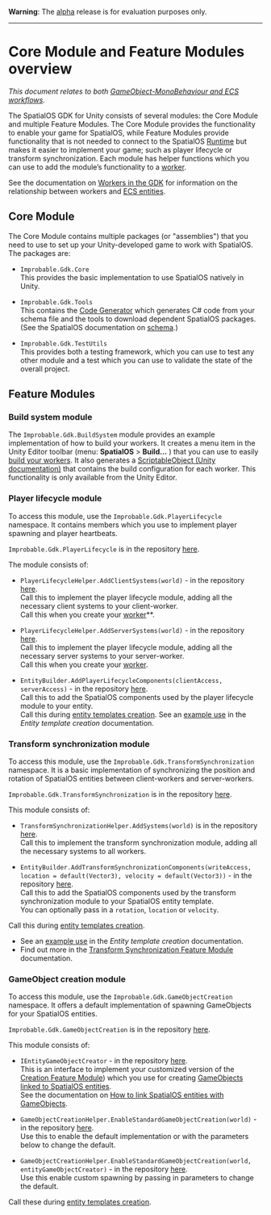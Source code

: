 
**Warning**: The [alpha](https://docs.improbable.io/reference/latest/shared/release-policy#maturity-stages) release is for evaluation purposes only.

-----
[//]: # (Doc of docs reference 11)
[//]: # (TODO - which module is ECS or GO-MB specific and which is generic?)

# Core Module and Feature Modules overview
_This document relates to both [GameObject-MonoBehaviour and ECS workflows](../intro-workflows-spos-entities.md)._

The SpatialOS GDK for Unity consists of several modules: the Core Module and multiple Feature Modules. The Core Module provides the functionality to enable your game for SpatialOS, while Feature Modules provide functionality that is not needed to connect to the SpatialOS [Runtime](https://docs.improbable.io/reference/latest/shared/glossary#the-runtime) but makes it easier to implement your game; such as player lifecycle or transform synchronization. Each module has helper functions which you can use to add the module’s functionality to a [worker](https://github.com/spatialos/UnityGDK/blob/master/docs/content/workers.md).

See the documentation on [Workers in the GDK](../workers/workers-in-the-gdk.md) for information on the relationship between workers and [ECS entities](../glossary.md#ecs-entities).

## Core Module

The Core Module contains multiple packages (or "assemblies") that you need to use to set up your Unity-developed game to work with SpatialOS. The packages are:

* `Improbable.Gdk.Core` <br/>
This provides the basic implementation to use SpatialOS natively in Unity.

* `Improbable.Gdk.Tools`<br/>
 This contains the [Code Generator](../code-generator.md) which generates C# code from your schema file and the tools to download dependent SpatialOS packages. (See the SpatialOS documentation on [schema](../glossary.md#schema).)

* `Improbable.Gdk.TestUtils` <br/>
This provides both a testing framework, which you can use to test any other module and a test which you can use to validate the state of the overall project.

## Feature Modules

### Build system module

The `Improbable.Gdk.BuildSystem` module provides an example implementation of how to build your workers. It creates a menu item in the Unity Editor toolbar (menu: **SpatialOS** > **Build...** ) that you can use to easily [build your workers](../build.md#building-your-workers). It also generates a [ScriptableObject](https://docs.unity3d.com/ScriptReference/ScriptableObject.html)[ (Unity documentation)](https://docs.unity3d.com/ScriptReference/ScriptableObject.html) that contains the build configuration for each worker.  This functionality is only available from the Unity Editor.

### Player lifecycle module

To access this module, use the   `Improbable.Gdk.PlayerLifecycle` namespace. It contains members which you use to implement player spawning and player heartbeats. 

`Improbable.Gdk.PlayerLifecycle` is in the repository [here](../../../tree/master/workers/unity/Packages/com.improbable.gdk.playerlifecycle).

The module consists of:

* `PlayerLifecycleHelper.AddClientSystems(world)` -  in the repository [here](../../../blob/master/workers/unity/Packages/com.improbable.gdk.playerlifecycle/PlayerLifecycleHelper.cs).<br/>
Call this to implement the player lifecycle module, adding all the necessary client systems to your client-worker.<br/>
Call this when you create your [worker](./workers/workers-in-the-gdk.md)**.

* `PlayerLifecycleHelper.AddServerSystems(world)` -  in the repository [here](../../../blob/master/workers/unity/Packages/com.improbable.gdk.playerlifecycle/PlayerLifecycleHelper.cs).<br/>
Call this to implement the player lifecycle module, adding all the necessary server systems to your server-worker.<br/>
Call this when you create your [worker](../workers/workers-in-the-gdk.md).

* `EntityBuilder.AddPlayerLifecycleComponents(clientAccess, serverAccess)` - in the repository [here](../../../blob/master/workers/unity/Packages/com.improbable.gdk.playerlifecycle/PlayerLifecycleHelper.cs).<br/>
Call this to add the SpatialOS components used by the player lifecycle module to your entity.<br/>
Call this during [entity templates creation](../entity-templates.md). See an [example use](../entity-templae-creation.md#player-lifecycle-module) in the *Entity template creation* documentation.

### Transform synchronization module

To access this module, use the `Improbable.Gdk.TransformSynchronization` namespace. It is a basic implementation of synchronizing the position and rotation of SpatialOS entities between client-workers and server-workers.

`Improbable.Gdk.TransformSynchronization` is in the repository [here](../../../tree/master/workers/unity/Packages/com.improbable.gdk.transformsynchronization).

This module consists of:

* `TransformSynchronizationHelper.AddSystems(world)` is in the repository [here](../../../tree/master/workers/unity/Packages/com.improbable.gdk.transformsynchronization).<br/>
Call this to implement the transform synchronization module, adding all the necessary systems to all workers.

* `EntityBuilder.AddTransformSynchronizationComponents(writeAccess, location = default(Vector3), velocity = default(Vector3))` - in the repository [here](../../../blob/master/workers/unity/Packages/com.improbable.gdk.transformsynchronization/TransformSynchronizationHelper.cs).<br/>
Call this to add the SpatialOS components used by the transform synchronization module to your SpatialOS entity template. <br/>
You can optionally pass in a `rotation`, `location` or `velocity`. 

Call this during [entity templates creation](../entity-templates.md). 
* See an [example use](../entity-template-creation.md#transform-synchronization-module) in the *Entity template creation* documentation.
* Find out more in the [Transform Synchronization Feature Module](transform-feature-module.md) documentation.


### GameObject creation module

To access this module, use the `Improbable.Gdk.GameObjectCreation` namespace. It offers a default implementation of spawning GameObjects for your SpatialOS entities.

`Improbable.Gdk.GameObjectCreation`  is in the repository [here](../../../tree/master/workers/unity/Packages/com.improbable.gdk.gameobjectcreation). 

This module consists of:

*    `IEntityGameObjectCreator` -  in the repository [here](../../../blob/master/workers/unity/Packages/com.improbable.gdk.gameobjectcreation/IEntityGameObjectCreator.cs).
<br/>This is an interface to implement your customized version of the [Creation Feature Module](../gameobject/linking-spos-entities-gameobjects.md)) which you use for creating [GameObjects linked to SpatialOS entities]((./gameobject/linking-spos-entities-gameobjects.md)).
<br/>See the documentation on [How to link SpatialOS entities with GameObjects](../gameobject/linking-spos-entities-gameobjects.md).

* `GameObjectCreationHelper.EnableStandardGameObjectCreation(world)` - in the repository [here](../../blob/master/workers/unity/Packages/com.improbable.gdk.gameobjectcreation/GameObjectCreationHelper.cs).<br/>
Use this to enable the default implementation or with the parameters below to change the default.

* `GameObjectCreationHelper.EnableStandardGameObjectCreation(world,  entityGameObjectCreator)` - in the repository [here](../../../blob/master/workers/unity/Packages/com.improbable.gdk.gameobjectcreation/GameObjectCreationHelper.cs).<br/>
Use this enable custom spawning by passing in parameters to change the default.


Call these during [entity templates creation](../entity-templates.md). 
